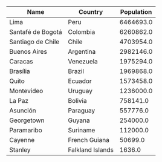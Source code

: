 | Name | Country | Population | 
| --- | --- | --- | 
 | Lima | Peru | 6464693.0 |  |
 | Santafé de Bogotá | Colombia | 6260862.0 |  |
 | Santiago de Chile | Chile | 4703954.0 |  |
 | Buenos Aires | Argentina | 2982146.0 |  |
 | Caracas | Venezuela | 1975294.0 |  |
 | Brasília | Brazil | 1969868.0 |  |
 | Quito | Ecuador | 1573458.0 |  |
 | Montevideo | Uruguay | 1236000.0 |  |
 | La Paz | Bolivia | 758141.0 |  |
 | Asunción | Paraguay | 557776.0 |  |
 | Georgetown | Guyana | 254000.0 |  |
 | Paramaribo | Suriname | 112000.0 |  |
 | Cayenne | French Guiana | 50699.0 |  |
 | Stanley | Falkland Islands | 1636.0 |  |
